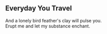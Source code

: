 Everyday You Travel
-------------------
And a lonely bird feather's clay will pulse you.  
Erupt me and let my substance enchant.  

